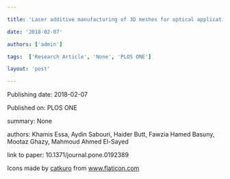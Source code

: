 ---
title: 'Laser additive manufacturing of 3D meshes for optical applications'
date: '2018-02-07'
authors: ['admin']
tags:  ['Research Article', 'None', 'PLOS ONE']
layout: 'post'
---
Publishing date: 2018-02-07

Published on: PLOS ONE

summary: None

authors: Khamis Essa, Aydin Sabouri, Haider Butt, Fawzia Hamed Basuny, Mootaz Ghazy, Mahmoud Ahmed El-Sayed

link to paper: 10.1371/journal.pone.0192389

Icons made by <a href="https://www.flaticon.com/free-icon/bookshelves_3576884" title="catkuro">catkuro</a> from <a href="https://www.flaticon.com/" title="Flaticon"> www.flaticon.com</a>